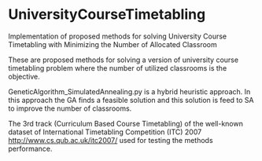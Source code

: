 # UniversityCourseTimetabling
Implementation of proposed methods for solving University Course Timetabling with Minimizing the Number of Allocated Classroom

These are proposed methods for solving a version of university course timetabling problem where the number of utilized classrooms is the objective.

GeneticAlgorithm_SimulatedAnnealing.py is a hybrid heuristic approach. In this approach the GA finds a feasible solution and this solution is feed to SA to improve the number of classrooms.

The 3rd track (Curriculum Based Course Timetabling) of the well-known dataset of International Timetabling Competition (ITC) 2007 http://www.cs.qub.ac.uk/itc2007/ used for testing the methods performance.
